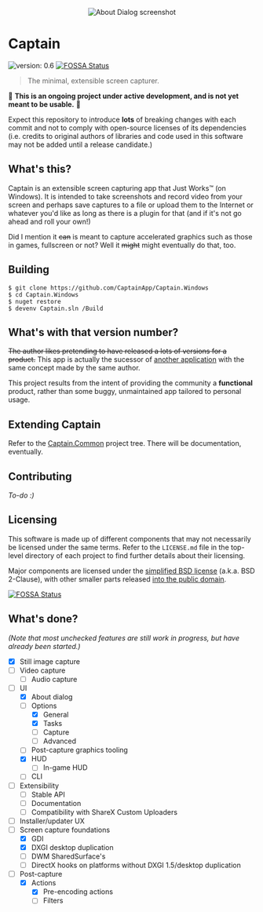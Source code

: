 <p align="center"><img src="https://i.imgur.com/Hg5XOIF.png" alt="About Dialog screenshot" /></p>

# Captain
![version: 0.6](https://img.shields.io/badge/version-0.6-blue.svg)
[![FOSSA Status](https://app.fossa.io/api/projects/git%2Bgithub.com%2FCaptainApp%2FCaptain.Windows.svg?type=shield)](https://app.fossa.io/projects/git%2Bgithub.com%2FCaptainApp%2FCaptain.Windows?ref=badge_shield)
> The minimal, extensible screen capturer.

🚧 **This is an ongoing project under active development, and is not yet meant to be usable.** 🚧

Expect this repository to introduce **lots** of breaking changes with each commit and not to comply with open-source
licenses of its dependencies (i.e. credits to original authors of libraries and code used in this software may not be
added until a release candidate.)

## What's this?
Captain is an extensible screen capturing app that Just Works™ (on Windows).
It is intended to take screenshots and record video from your screen and perhaps save captures to a file or upload them
to the Internet or whatever you'd like as long as there is a plugin for that (and if it's not go ahead and roll your own!)

Did I mention it ~~can~~ is meant to capture accelerated graphics such as those in games, fullscreen or not? Well it
~~might~~ might eventually do that, too.

## Building
```
$ git clone https://github.com/CaptainApp/Captain.Windows
$ cd Captain.Windows
$ nuget restore
$ devenv Captain.sln /Build
```

## What's with that version number?
~~The author likes pretending to have released a lots of versions for a product.~~
This app is actually the sucessor of [another application](https://github.com/sanlyx/cup) with the same concept made by
the same author.

This project results from the intent of providing the community a **functional** product, rather than some buggy,
unmaintained app tailored to personal usage.

## Extending Captain
Refer to the [Captain.Common](https://github.com/CaptainApp/Captain.Windows/Captain.Common) project tree.
There will be documentation, eventually.

## Contributing
_To-do :)_

## Licensing
This software is made up of different components that may not necessarily be licensed under the same terms.
Refer to the `LICENSE.md` file in the top-level directory of each project to find further details about their
licensing.

Major components are licensed under the [simplified BSD license](https://opensource.org/licenses/BSD-2-Clause)
(a.k.a. BSD 2-Clause), with other smaller parts released [into the public domain](http://unlicense.org/).


[![FOSSA Status](https://app.fossa.io/api/projects/git%2Bgithub.com%2FCaptainApp%2FCaptain.Windows.svg?type=large)](https://app.fossa.io/projects/git%2Bgithub.com%2FCaptainApp%2FCaptain.Windows?ref=badge_large)

## What's done?
_(Note that most unchecked features are still work in progress, but have already been started.)_

- [X] Still image capture
- [ ] Video capture
  - [ ] Audio capture
- [ ] UI
  - [X] About dialog
  - [ ] Options
    - [X] General
    - [X] Tasks
    - [ ] Capture
    - [ ] Advanced
  - [ ] Post-capture graphics tooling
  - [X] HUD
    - [ ] In-game HUD
  - [ ] CLI
- [ ] Extensibility
  - [ ] Stable API
  - [ ] Documentation
  - [ ] Compatibility with ShareX Custom Uploaders
- [ ] Installer/updater UX
- [ ] Screen capture foundations
  - [X] GDI
  - [X] DXGI desktop duplication
  - [ ] DWM SharedSurface's
  - [ ] DirectX hooks on platforms without DXGI 1.5/desktop duplication
- [ ] Post-capture
  - [X] Actions
    - [X] Pre-encoding actions
    - [ ] Filters